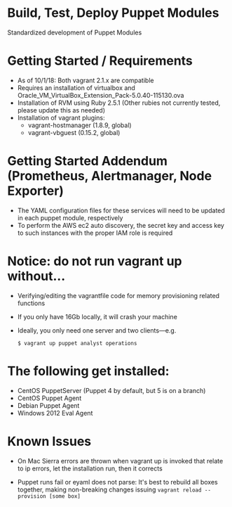 # Build, Test, Deploy Puppet Modules
Standardized development of Puppet Modules

# Getting Started / Requirements
  * As of 10/1/18: Both vagrant 2.1.x are compatible
  * Requires an installation of virtualbox and Oracle_VM_VirtualBox_Extension_Pack-5.0.40-115130.ova
  * Installation of RVM using Ruby 2.5.1 (Other rubies not currently tested, please update this as needed)
  * Installation of vagrant plugins:
    * vagrant-hostmanager (1.8.9, global)
    * vagrant-vbguest (0.15.2, global)

# Getting Started Addendum (Prometheus, Alertmanager, Node Exporter)
  * The YAML configuration files for these services will need to be updated in each puppet module, respectively
  * To perform the AWS ec2 auto discovery, the secret key and access key to such instances with the proper IAM role is required

# Notice: do not run vagrant up without...
* Verifying/editing the vagrantfile code for memory provisioning related functions
* If you only have 16Gb locally, it will crash your machine
* Ideally, you only need one server and two clients—e.g.

    ```$ vagrant up puppet analyst operations```

# The following get installed:
* CentOS PuppetServer (Puppet 4 by default, but 5 is on a branch)
* CentOS Puppet Agent
* Debian Puppet Agent
* Windows 2012 Eval Agent

# Known Issues
* On Mac Sierra errors are thrown when vagrant up is invoked that relate to ip errors, let the installation run, then it corrects

* Puppet runs fail or eyaml does not parse: It's best to rebuild all boxes together, making non-breaking changes issuing ```vagrant reload --provision [some box]```
